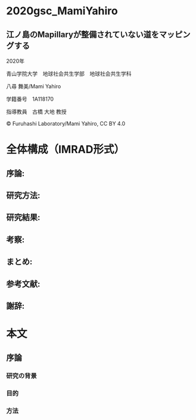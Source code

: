 # 2020gsc_MamiYahiro
## 江ノ島のMapillaryが整備されていない道をマッピングする


2020年

青山学院大学　地球社会共生学部　地球社会共生学科

八尋 舞美/Mami Yahiro

学籍番号　1A118170

指導教員　古橋 大地 教授

© Furuhashi Laboratory/Mami Yahiro, CC BY 4.0

# 全体構成（IMRAD形式）

## 序論:


## 研究方法:


## 研究結果:


## 考察:


## まとめ:


## 参考文献:

## 謝辞:



# 本文

## 序論

### 研究の背景

### 目的

### 方法
